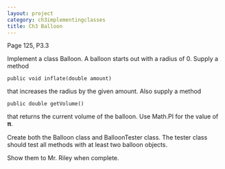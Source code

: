 ```yaml
---
layout: project
category: ch3implementingclasses
title: Ch3 Balloon
---
```

Page 125, P3.3

Implement a class Balloon. A balloon starts out with a radius of 0. Supply a method
```
public void inflate(double amount)
```
that increases the radius by the given amount. Also supply a method
```
public double getVolume()
```
that returns the current volume of the balloon. Use Math.PI for the value of 𝛑.

Create both the Balloon class and BalloonTester class. The tester class should test all methods with at least two balloon objects.


Show them to Mr. Riley when complete.
